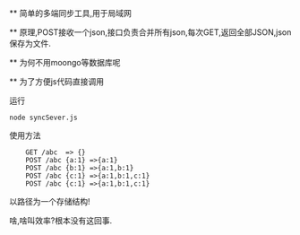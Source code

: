 ** 简单的多端同步工具,用于局域网

** 原理,POST接收一个json,接口负责合并所有json,每次GET,返回全部JSON,json保存为文件.

** 为何不用moongo等数据库呢

** 为了方便js代码直接调用

运行

    node syncSever.js
    
使用方法

        GET /abc  => {}
        POST /abc {a:1} =>{a:1}
        POST /abc {b:1} =>{a:1,b:1}
        POST /abc {c:1} =>{a:1,b:1,c:1}
        POST /abc {c:1} =>{a:1,b:1,c:1}
        
以路径为一个存储结构!

啥,啥叫效率?根本没有这回事.